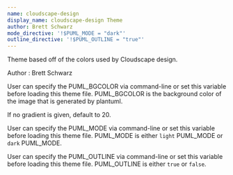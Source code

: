 ```yaml
---
name: cloudscape-design
display_name: cloudscape-design Theme
author: Brett Schwarz
mode_directive: '!$PUML_MODE = "dark"'
outline_directive: '!$PUML_OUTLINE = "true"'
---
```

Theme based off of the colors used by Cloudscape design.

Author
: Brett Schwarz

User can specify the PUML_BGCOLOR via command-line or set this variable before loading this theme file.
PUML_BGCOLOR is the background color of the image that is generated by plantuml.

If no gradient is given, default to 20.

User can specify the PUML_MODE via command-line or set this variable before loading this theme file.
PUML_MODE is either `light` PUML_MODE or `dark` PUML_MODE.

User can specify the PUML_OUTLINE via command-line or set this variable before loading this theme file.
PUML_OUTLINE is either `true` or `false`.

